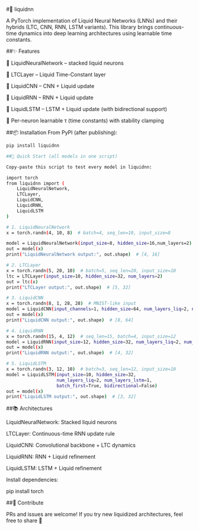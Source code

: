 #🧠 liquidnn

A PyTorch implementation of Liquid Neural Networks (LNNs) and their hybrids (LTC, CNN, RNN, LSTM variants).
This library brings continuous-time dynamics into deep learning architectures using learnable time constants.

##✨ Features

🔹 LiquidNeuralNetwork – stacked liquid neurons

🔹 LTCLayer – Liquid Time-Constant layer

🔹 LiquidCNN – CNN + Liquid update

🔹 LiquidRNN – RNN + Liquid update

🔹 LiquidLSTM – LSTM + Liquid update (with bidirectional support)

🔹 Per-neuron learnable τ (time constants) with stability clamping

##📦 Installation
From PyPI (after publishing):

```bash
pip install liquidnn
```
```bash
##🚀 Quick Start (all models in one script)

Copy-paste this script to test every model in liquidnn:

import torch
from liquidnn import (
    LiquidNeuralNetwork,
    LTCLayer,
    LiquidCNN,
    LiquidRNN,
    LiquidLSTM
)

# 1. LiquidNeuralNetwork
x = torch.randn(4, 10, 8)  # batch=4, seq_len=10, input_size=8  

model = LiquidNeuralNetwork(input_size=8, hidden_size=16,num_layers=2)  
out = model(x)   
print("LiquidNeuralNetwork output:", out.shape)  # [4, 16]   

# 2. LTCLayer    
x = torch.randn(5, 20, 10)  # batch=5, seq_len=20, input_size=10    
ltc = LTCLayer(input_size=10, hidden_size=32, num_layers=2)    
out = ltc(x)    
print("LTCLayer output:", out.shape)  # [5, 32]    

# 3. LiquidCNN    
x = torch.randn(8, 1, 28, 28)  # MNIST-like input    
model = LiquidCNN(input_channels=1, hidden_size=64, num_layers_liq=2, num_layers_conv=2)    
out = model(x)    
print("LiquidCNN output:", out.shape)  # [8, 64]    

# 4. LiquidRNN    
x = torch.randn(15, 4, 12)  # seq_len=15, batch=4, input_size=12    
model = LiquidRNN(input_size=12, hidden_size=32, num_layers_liq=2, num_layers_rnn=1)    
out = model(x)    
print("LiquidRNN output:", out.shape)  # [4, 32]    

# 5. LiquidLSTM    
x = torch.randn(3, 12, 10)  # batch=3, seq_len=12, input_size=10    
model = LiquidLSTM(input_size=10, hidden_size=32,    
                   num_layers_liq=2, num_layers_lstm=1,    
                   batch_first=True, bidirectional=False)    
out = model(x)    
print("LiquidLSTM output:", out.shape)  # [3, 32]    

```

##📚 Architectures

LiquidNeuralNetwork: Stacked liquid neurons

LTCLayer: Continuous-time RNN update rule

LiquidCNN: Convolutional backbone + LTC dynamics

LiquidRNN: RNN + Liquid refinement

LiquidLSTM: LSTM + Liquid refinement

Install dependencies:

pip install torch


##🌟 Contribute

PRs and issues are welcome! If you try new liquidized architectures, feel free to share 🚀